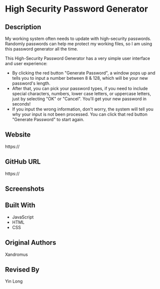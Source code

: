# High Security Password Generator

## Description

My working system often needs to update with high-security passwords. Randomly passwords can help me protect my working files, so I am using this password generator all the time.

This High-Security Password Generator has a very simple user interface and user experience:

- By clicking the red button "Generate Password", a window pops up and tells you to input a number between 8 & 128, which will be your new password's length.
- After that, you can pick your password types, if you need to include special characters, numbers, lower case letters, or uppercase letters, just by selecting "OK" or "Cancel". You'll get your new password in seconds!
- If you input the wrong information, don't worry, the system will tell you why your input is not been processed. You can click that red button "Generate Password" to start again.

## Website

https://

## GitHub URL

https://

## Screenshots

## Built With

- JavaScript
- HTML
- CSS

## Original Authors

Xandromus

## Revised By

Yin Long
